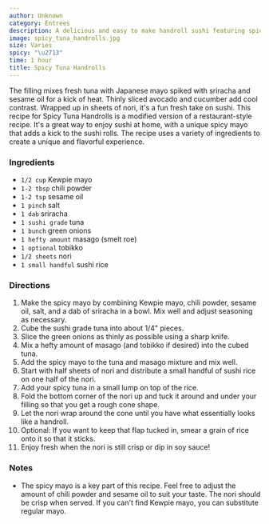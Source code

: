 ```yaml
---
author: Unknown
category: Entrees
description: A delicious and easy to make handroll sushi featuring spicy tuna.
image: spicy_tuna_handrolls.jpg
size: Varies
spicy: "\u2713"
time: 1 hour
title: Spicy Tuna Handrolls
---
```


The filling mixes fresh tuna with Japanese mayo spiked with sriracha and sesame oil for a kick of heat. Thinly sliced avocado and cucumber add cool contrast. Wrapped up in sheets of nori, it's a fun fresh take on sushi. This recipe for Spicy Tuna Handrolls is a modified version of a restaurant-style recipe. It's a great way to enjoy sushi at home, with a unique spicy mayo that adds a kick to the sushi rolls. The recipe uses a variety of ingredients to create a unique and flavorful experience.

### Ingredients

* `1/2 cup` Kewpie mayo
* `1-2 tbsp` chili powder
* `1-2 tsp` sesame oil
* `1 pinch` salt
* `1 dab` sriracha
* `1 sushi grade` tuna
* `1 bunch` green onions
* `1 hefty amount` masago (smelt roe)
* `1 optional` tobikko
* `1/2 sheets` nori
* `1 small handful` sushi rice

### Directions

1. Make the spicy mayo by combining Kewpie mayo, chili powder, sesame oil, salt, and a dab of sriracha in a bowl. Mix well and adjust seasoning as necessary.
2. Cube the sushi grade tuna into about 1/4" pieces.
3. Slice the green onions as thinly as possible using a sharp knife.
4. Mix a hefty amount of masago (and tobikko if desired) into the cubed tuna.
5. Add the spicy mayo to the tuna and masago mixture and mix well.
6. Start with half sheets of nori and distribute a small handful of sushi rice on one half of the nori.
7. Add your spicy tuna in a small lump on top of the rice.
8. Fold the bottom corner of the nori up and tuck it around and under your filling so that you get a rough cone shape.
9. Let the nori wrap around the cone until you have what essentially looks like a handroll.
10. Optional: If you want to keep that flap tucked in, smear a grain of rice onto it so that it sticks.
11. Enjoy fresh when the nori is still crisp or dip in soy sauce!

### Notes

- The spicy mayo is a key part of this recipe. Feel free to adjust the amount of chili powder and sesame oil to suit your taste. The nori should be crisp when served. If you can't find Kewpie mayo, you can substitute regular mayo.